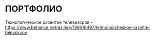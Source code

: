 # ПОРТФОЛИО

Технологическое развитие телевизоров - https://www.behance.net/gallery/199616497/tehnologicheskoe-razvitie-televizorov
